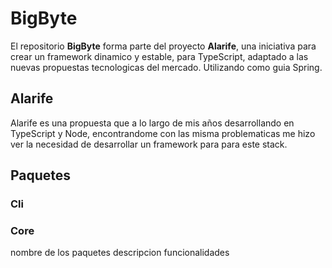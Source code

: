 # BigByte

El repositorio **BigByte** forma parte del proyecto **Alarife**, una iniciativa para crear un framework dinamico y estable, para TypeScript, adaptado a las nuevas propuestas tecnologicas del mercado. Utilizando como guia Spring.

## Alarife

Alarife es una propuesta que a lo largo de mis años desarrollando en TypeScript y Node, encontrandome con las misma problematicas me hizo ver la necesidad de desarrollar un framework para para este stack.

## Paquetes

### Cli

### Core


nombre de los paquetes
descripcion
funcionalidades
